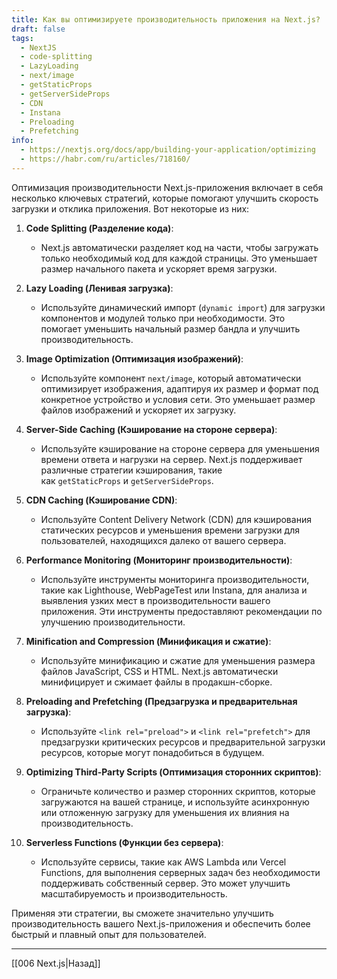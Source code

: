 ```yaml
---
title: Как вы оптимизируете производительность приложения на Next.js?
draft: false
tags:
  - NextJS
  - code-splitting
  - LazyLoading
  - next/image
  - getStaticProps
  - getServerSideProps
  - CDN
  - Instana
  - Preloading
  - Prefetching
info:
  - https://nextjs.org/docs/app/building-your-application/optimizing
  - https://habr.com/ru/articles/718160/
---
```

Оптимизация производительности Next.js-приложения включает в себя несколько ключевых стратегий, которые помогают улучшить скорость загрузки и отклика приложения. 
Вот некоторые из них:

1. **Code Splitting (Разделение кода)**:
    - Next.js автоматически разделяет код на части, чтобы загружать только необходимый код для каждой страницы. Это уменьшает размер начального пакета и ускоряет время загрузки.
        
2. **Lazy Loading (Ленивая загрузка)**:
    - Используйте динамический импорт (`dynamic import`) для загрузки компонентов и модулей только при необходимости. Это помогает уменьшить начальный размер бандла и улучшить производительность.
        
3. **Image Optimization (Оптимизация изображений)**:
    - Используйте компонент `next/image`, который автоматически оптимизирует изображения, адаптируя их размер и формат под конкретное устройство и условия сети. Это уменьшает размер файлов изображений и ускоряет их загрузку.
        
4. **Server-Side Caching (Кэширование на стороне сервера)**:
    - Используйте кэширование на стороне сервера для уменьшения времени ответа и нагрузки на сервер. Next.js поддерживает различные стратегии кэширования, такие как `getStaticProps` и `getServerSideProps`.
        
5. **CDN Caching (Кэширование CDN)**:
    - Используйте Content Delivery Network (CDN) для кэширования статических ресурсов и уменьшения времени загрузки для пользователей, находящихся далеко от вашего сервера.
        
6. **Performance Monitoring (Мониторинг производительности)**:
    - Используйте инструменты мониторинга производительности, такие как Lighthouse, WebPageTest или Instana, для анализа и выявления узких мест в производительности вашего приложения. Эти инструменты предоставляют рекомендации по улучшению производительности.
        
7. **Minification and Compression (Минификация и сжатие)**:
    - Используйте минификацию и сжатие для уменьшения размера файлов JavaScript, CSS и HTML. Next.js автоматически минифицирует и сжимает файлы в продакшн-сборке.
        
8. **Preloading and Prefetching (Предзагрузка и предварительная загрузка)**:
    - Используйте `<link rel="preload">` и `<link rel="prefetch">` для предзагрузки критических ресурсов и предварительной загрузки ресурсов, которые могут понадобиться в будущем.
        
9. **Optimizing Third-Party Scripts (Оптимизация сторонних скриптов)**:
    - Ограничьте количество и размер сторонних скриптов, которые загружаются на вашей странице, и используйте асинхронную или отложенную загрузку для уменьшения их влияния на производительность.
        
10. **Serverless Functions (Функции без сервера)**:
    - Используйте сервисы, такие как AWS Lambda или Vercel Functions, для выполнения серверных задач без необходимости поддерживать собственный сервер. Это может улучшить масштабируемость и производительность.
        

Применяя эти стратегии, вы сможете значительно улучшить производительность вашего Next.js-приложения и обеспечить более быстрый и плавный опыт для пользователей.

___

[[006 Next.js|Назад]]